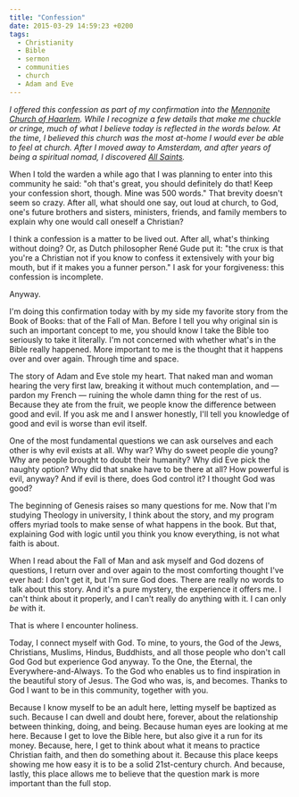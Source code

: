 ```yaml
---
title: "Confession"
date: 2015-03-29 14:59:23 +0200
tags:
  - Christianity
  - Bible
  - sermon
  - communities
  - church
  - Adam and Eve
---
```


_I offered this confession as part of my confirmation into the [Mennonite Church of Haarlem](https://doopsgezindhaarlem.nl/). While I recognize a few details that make me chuckle or cringe, much of what I believe today is reflected in the words below. At the time, I believed this church was the most at-home I would ever be able to feel at church. After I moved away to Amsterdam, and after years of being a spiritual nomad, I discovered [All Saints](/praxis)._

When I told the warden a while ago that I was planning to enter into this community he said: "oh that's great, you should definitely do that! Keep your confession short, though. Mine was 500 words." That brevity doesn't seem so crazy. After all, what should one say, out loud at church, to God, one's future brothers and sisters, ministers, friends, and family members to explain why one would call oneself a Christian?

I think a confession is a matter to be lived out. After all, what's thinking without doing? Or, as Dutch philosopher René Gude put it: "the crux is that you're a Christian not if you know to confess it extensively with your big mouth, but if it makes you a funner person." I ask for your forgiveness: this confession is incomplete.

Anyway.

I'm doing this confirmation today with by my side my favorite story from the Book of Books: that of the Fall of Man. Before I tell you why original sin is such an important concept to me, you should know I take the Bible too seriously to take it literally. I'm not concerned with whether what's in the Bible really happened. More important to me is the thought that it happens over and over again. Through time and space.

The story of Adam and Eve stole my heart. That naked man and woman hearing the very first law, breaking it without much contemplation, and — pardon my French — ruining the whole damn thing for the rest of us. Because they ate from the fruit, we people know the difference between good and evil. If you ask me and I answer honestly, I'll tell you knowledge of good and evil is worse than evil itself.

One of the most fundamental questions we can ask ourselves and each other is why evil exists at all. Why war? Why do sweet people die young? Why are people brought to doubt their humanity? Why did Eve pick the naughty option? Why did that snake have to be there at all? How powerful is evil, anyway? And if evil is there, does God control it? I thought God was good?

The beginning of Genesis raises so many questions for me. Now that I'm studying Theology in university, I think about the story, and my program offers myriad tools to make sense of what happens in the book. But that, explaining God with logic until you think you know everything, is not what faith is about. 

When I read about the Fall of Man and ask myself and God dozens of questions, I return over and over again to the most comforting thought I've ever had: I don't get it, but I'm sure God does. There are really no words to talk about this story. And it's a pure mystery, the experience it offers me. I can't think about it properly, and I can't really do anything with it. I can only _be_ with it.

That is where I encounter holiness.

Today, I connect myself with God. To mine, to yours, the God of the Jews, Christians, Muslims, Hindus, Buddhists, and all those people who don't call God God but experience God anyway. To the One, the Eternal, the Everywhere-and-Always. To the God who enables us to find inspiration in the beautiful story of Jesus. The God who was, is, and becomes. Thanks to God I want to be in this community, together with you.

Because I know myself to be an adult here, letting myself be baptized as such. Because I can dwell and doubt here, forever, about the relationship between thinking, doing, and being. Because human eyes are looking at me here. Because I get to love the Bible here, but also give it a run for its money. Because, here, I get to think about what it means to practice Christian faith, and then do something about it. Because this place keeps showing me how easy it is to be a solid 21st-century church. And because, lastly, this place allows me to believe that the question mark is more important than the full stop.
